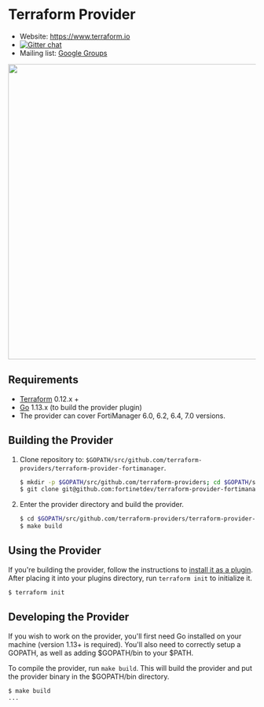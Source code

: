 # Terraform Provider

- Website: https://www.terraform.io
- [![Gitter chat](https://badges.gitter.im/hashicorp-terraform/Lobby.png)](https://gitter.im/hashicorp-terraform/Lobby)
- Mailing list: [Google Groups](http://groups.google.com/group/terraform-tool)

<img src="https://cdn.rawgit.com/hashicorp/terraform-website/master/content/source/assets/images/logo-hashicorp.svg" width="600px">

## Requirements

- [Terraform](https://www.terraform.io/downloads.html) 0.12.x +
- [Go](https://golang.org/doc/install) 1.13.x (to build the provider plugin)
- The provider can cover FortiManager 6.0, 6.2, 6.4, 7.0 versions.

## Building the Provider

1. Clone repository to: `$GOPATH/src/github.com/terraform-providers/terraform-provider-fortimanager`.

    ```sh
    $ mkdir -p $GOPATH/src/github.com/terraform-providers; cd $GOPATH/src/github.com/terraform-providers
    $ git clone git@github.com:fortinetdev/terraform-provider-fortimanager
    ```

2. Enter the provider directory and build the provider.

    ```sh
    $ cd $GOPATH/src/github.com/terraform-providers/terraform-provider-fortimanager
    $ make build
    ```

## Using the Provider

If you're building the provider, follow the instructions to [install it as a plugin](https://www.terraform.io/docs/plugins/basics.html#installing-a-plugin). After placing it into your plugins directory,  run `terraform init` to initialize it.

```sh
$ terraform init
```

## Developing the Provider

If you wish to work on the provider, you'll first need Go installed on your machine (version 1.13+ is required). You'll also need to correctly setup a GOPATH, as well as adding $GOPATH/bin to your $PATH.

To compile the provider, run `make build`. This will build the provider and put the provider binary in the $GOPATH/bin directory.

```sh
$ make build
...
```
